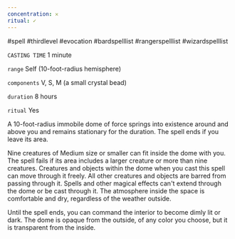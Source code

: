 ```yaml
---
concentration: 𐄂
ritual: ✓
---
```

#spell #thirdlevel #evocation #bardspelllist #rangerspelllist #wizardspelllist

`CASTING TIME`
1 minute

`range`
Self (10-foot-radius hemisphere)

`components`
V, S, M (a small crystal bead)

`duration`
8 hours

`ritual`
Yes

A 10-foot-radius immobile dome of force springs into existence around and above you and remains stationary for the duration. The spell ends if you leave its area.

Nine creatures of Medium size or smaller can fit inside the dome with you. The spell fails if its area includes a larger creature or more than nine creatures. Creatures and objects within the dome when you cast this spell can move through it freely. All other creatures and objects are barred from passing through it. Spells and other magical effects can't extend through the dome or be cast through it. The atmosphere inside the space is comfortable and dry, regardless of the weather outside.

Until the spell ends, you can command the interior to become dimly lit or dark. The dome is opaque from the outside, of any color you choose, but it is transparent from the inside.